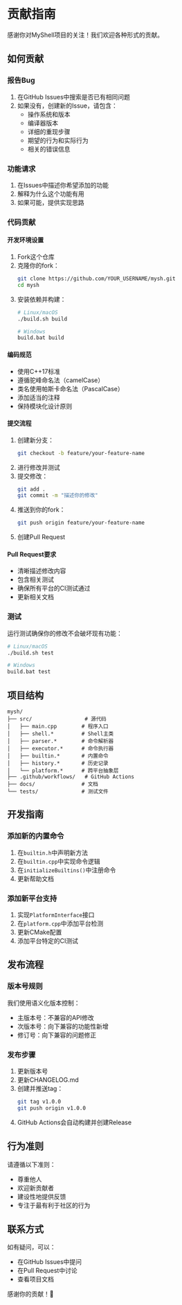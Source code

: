 # 贡献指南

感谢你对MyShell项目的关注！我们欢迎各种形式的贡献。

## 如何贡献

### 报告Bug
1. 在GitHub Issues中搜索是否已有相同问题
2. 如果没有，创建新的Issue，请包含：
   - 操作系统和版本
   - 编译器版本
   - 详细的重现步骤
   - 期望的行为和实际行为
   - 相关的错误信息

### 功能请求
1. 在Issues中描述你希望添加的功能
2. 解释为什么这个功能有用
3. 如果可能，提供实现思路

### 代码贡献

#### 开发环境设置
1. Fork这个仓库
2. 克隆你的fork：
   ```bash
   git clone https://github.com/YOUR_USERNAME/mysh.git
   cd mysh
   ```
3. 安装依赖并构建：
   ```bash
   # Linux/macOS
   ./build.sh build
   
   # Windows
   build.bat build
   ```

#### 编码规范
- 使用C++17标准
- 遵循驼峰命名法（camelCase）
- 类名使用帕斯卡命名法（PascalCase）
- 添加适当的注释
- 保持模块化设计原则

#### 提交流程
1. 创建新分支：
   ```bash
   git checkout -b feature/your-feature-name
   ```
2. 进行修改并测试
3. 提交修改：
   ```bash
   git add .
   git commit -m "描述你的修改"
   ```
4. 推送到你的fork：
   ```bash
   git push origin feature/your-feature-name
   ```
5. 创建Pull Request

#### Pull Request要求
- 清晰描述修改内容
- 包含相关测试
- 确保所有平台的CI测试通过
- 更新相关文档

### 测试
运行测试确保你的修改不会破坏现有功能：

```bash
# Linux/macOS
./build.sh test

# Windows
build.bat test
```

## 项目结构

```
mysh/
├── src/                 # 源代码
│   ├── main.cpp        # 程序入口
│   ├── shell.*         # Shell主类
│   ├── parser.*        # 命令解析器
│   ├── executor.*      # 命令执行器
│   ├── builtin.*       # 内置命令
│   ├── history.*       # 历史记录
│   └── platform.*      # 跨平台抽象层
├── .github/workflows/   # GitHub Actions
├── docs/               # 文档
└── tests/              # 测试文件
```

## 开发指南

### 添加新的内置命令
1. 在`builtin.h`中声明新方法
2. 在`builtin.cpp`中实现命令逻辑
3. 在`initializeBuiltins()`中注册命令
4. 更新帮助文档

### 添加新平台支持
1. 实现`PlatformInterface`接口
2. 在`platform.cpp`中添加平台检测
3. 更新CMake配置
4. 添加平台特定的CI测试

## 发布流程

### 版本号规则
我们使用语义化版本控制：
- 主版本号：不兼容的API修改
- 次版本号：向下兼容的功能性新增
- 修订号：向下兼容的问题修正

### 发布步骤
1. 更新版本号
2. 更新CHANGELOG.md
3. 创建并推送tag：
   ```bash
   git tag v1.0.0
   git push origin v1.0.0
   ```
4. GitHub Actions会自动构建并创建Release

## 行为准则

请遵循以下准则：
- 尊重他人
- 欢迎新贡献者
- 建设性地提供反馈
- 专注于最有利于社区的行为

## 联系方式

如有疑问，可以：
- 在GitHub Issues中提问
- 在Pull Request中讨论
- 查看项目文档

感谢你的贡献！🎉